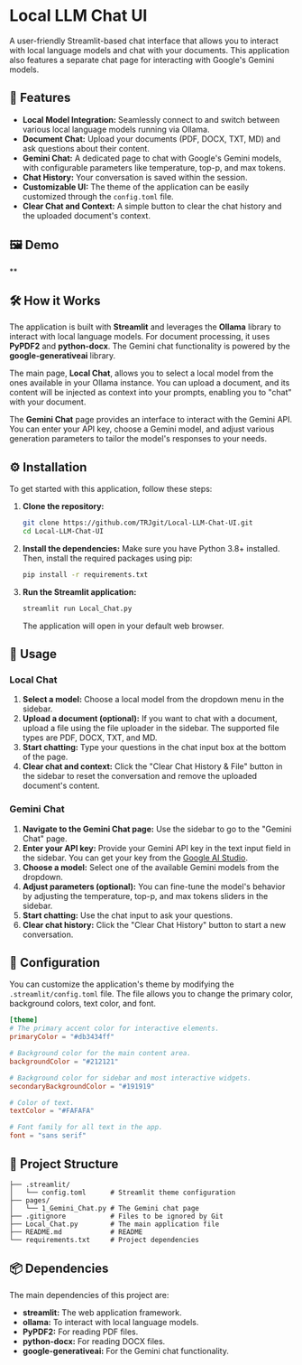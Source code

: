 # Local LLM Chat UI

A user-friendly Streamlit-based chat interface that allows you to interact with local language models and chat with your documents. This application also features a separate chat page for interacting with Google's Gemini models.

## 🚀 Features

  * **Local Model Integration:** Seamlessly connect to and switch between various local language models running via Ollama.
  * **Document Chat:** Upload your documents (PDF, DOCX, TXT, MD) and ask questions about their content.
  * **Gemini Chat:** A dedicated page to chat with Google's Gemini models, with configurable parameters like temperature, top-p, and max tokens.
  * **Chat History:** Your conversation is saved within the session.
  * **Customizable UI:** The theme of the application can be easily customized through the `config.toml` file.
  * **Clear Chat and Context:** A simple button to clear the chat history and the uploaded document's context.

## 🖼️ Demo

\*\*

## 🛠️ How it Works

The application is built with **Streamlit** and leverages the **Ollama** library to interact with local language models. For document processing, it uses **PyPDF2** and **python-docx**. The Gemini chat functionality is powered by the **google-generativeai** library.

The main page, **Local Chat**, allows you to select a local model from the ones available in your Ollama instance. You can upload a document, and its content will be injected as context into your prompts, enabling you to "chat" with your document.

The **Gemini Chat** page provides an interface to interact with the Gemini API. You can enter your API key, choose a Gemini model, and adjust various generation parameters to tailor the model's responses to your needs.

## ⚙️ Installation

To get started with this application, follow these steps:

1.  **Clone the repository:**

    ```bash
    git clone https://github.com/TRJgit/Local-LLM-Chat-UI.git
    cd Local-LLM-Chat-UI
    ```

2.  **Install the dependencies:**
    Make sure you have Python 3.8+ installed. Then, install the required packages using pip:

    ```bash
    pip install -r requirements.txt
    ```

3.  **Run the Streamlit application:**

    ```bash
    streamlit run Local_Chat.py
    ```

    The application will open in your default web browser.

## 📖 Usage

### Local Chat

1.  **Select a model:** Choose a local model from the dropdown menu in the sidebar.
2.  **Upload a document (optional):** If you want to chat with a document, upload a file using the file uploader in the sidebar. The supported file types are PDF, DOCX, TXT, and MD.
3.  **Start chatting:** Type your questions in the chat input box at the bottom of the page.
4.  **Clear chat and context:** Click the "Clear Chat History & File" button in the sidebar to reset the conversation and remove the uploaded document's content.

### Gemini Chat

1.  **Navigate to the Gemini Chat page:** Use the sidebar to go to the "Gemini Chat" page.
2.  **Enter your API key:** Provide your Gemini API key in the text input field in the sidebar. You can get your key from the [Google AI Studio](https://aistudio.google.com/apikey).
3.  **Choose a model:** Select one of the available Gemini models from the dropdown.
4.  **Adjust parameters (optional):** You can fine-tune the model's behavior by adjusting the temperature, top-p, and max tokens sliders in the sidebar.
5.  **Start chatting:** Use the chat input to ask your questions.
6.  **Clear chat history:** Click the "Clear Chat History" button to start a new conversation.

## 🎨 Configuration

You can customize the application's theme by modifying the `.streamlit/config.toml` file. The file allows you to change the primary color, background colors, text color, and font.

```toml
[theme]
# The primary accent color for interactive elements.
primaryColor = "#db3434ff"

# Background color for the main content area.
backgroundColor = "#212121"

# Background color for sidebar and most interactive widgets.
secondaryBackgroundColor = "#191919"

# Color of text.
textColor = "#FAFAFA"

# Font family for all text in the app.
font = "sans serif"
```

## 📂 Project Structure

```
├── .streamlit/
│   └── config.toml      # Streamlit theme configuration
├── pages/
│   └── 1_Gemini_Chat.py # The Gemini chat page
├── .gitignore           # Files to be ignored by Git
├── Local_Chat.py        # The main application file
├── README.md            # README 
└── requirements.txt     # Project dependencies
```

## 📦 Dependencies

The main dependencies of this project are:

  * **streamlit:** The web application framework.
  * **ollama:** To interact with local language models.
  * **PyPDF2:** For reading PDF files.
  * **python-docx:** For reading DOCX files.
  * **google-generativeai:** For the Gemini chat functionality.


